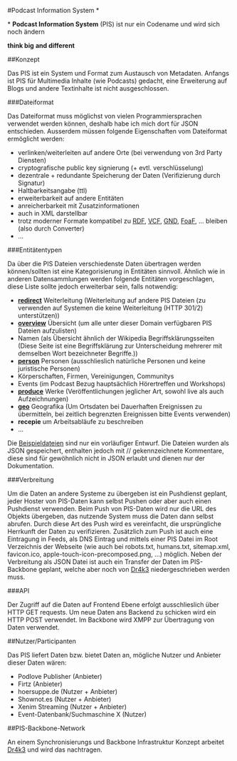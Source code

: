 #Podcast Information System \*

\* **Podcast Information System** (PIS) ist nur ein Codename und wird sich noch ändern

**think big**
**and different**

##Konzept

Das PIS ist ein System und Format zum Austausch von Metadaten. Anfangs ist PIS für Multimedia Inhalte (wie Podcasts) gedacht, eine Erweiterung auf Blogs und andere Textinhalte ist nicht ausgeschlossen.

###Dateiformat

Das Dateiformat muss möglichst von vielen Programmiersprachen verwendet werden können, deshalb habe ich mich dort für JSON entschieden. Ausserdem müssen folgende Eigenschaften vom Dateiformat ermöglicht werden:

* verlinken/weiterleiten auf andere Orte (bei verwendung von 3rd Party Diensten)
* cryptografische public key signierung (+ evtl. verschlüsselung)
* dezentrale + redundante Speicherung der Daten (Verifizierung durch Signatur)
* Haltbarkeitsangabe (ttl)
* erweiterbarkeit auf andere Entitäten
* anreicherbarkeit mit Zusatzinformationen
* auch in XML darstellbar
* trotz moderner Formate kompatibel zu [RDF](http://de.wikipedia.org/wiki/RDF-Schema), [VCF](http://de.wikipedia.org/wiki/VCard), [GND](http://de.wikipedia.org/wiki/Gemeinsame_Normdatei), [FoaF](http://de.wikipedia.org/wiki/FOAF), ... bleiben (also durch Converter)
* ...

###Entitätentypen

Da über die PIS Dateien verschiedenste Daten übertragen werden können/sollten ist eine Kategorisierung in Entitäten sinnvoll. Ähnlich wie in anderen Datensammlungen werden folgende Entitäten vorgeschlagen, diese Liste sollte jedoch erweiterbar sein, falls notwendig:

* [**redirect**](https://github.com/SimonWaldherr/PIS-draft/blob/master/beispieldateien/redirect.json) Weiterleitung (Weiterleitung auf andere PIS Dateien (zu verwenden auf Systemen die keine Weiterleitung (HTTP 301/2) unterstützen))
* [**overview**](https://github.com/SimonWaldherr/PIS-draft/blob/master/beispieldateien/overview.json) Übersicht (um alle unter dieser Domain verfügbaren PIS Dateien aufzulisten)
* Namen (als Übersicht ähnlich der Wikipedia Begriffsklärungsseiten (Diese Seite ist eine Begriffsklärung zur Unterscheidung mehrerer mit demselben Wort bezeichneter Begriffe.))
* [**person**](https://github.com/SimonWaldherr/PIS-draft/blob/master/beispieldateien/person.json) Personen (ausschlieslich natürliche Personen und keine juristische Personen)
* Körperschaften, Firmen, Vereinigungen, Communitys
* Events (im Podcast Bezug hauptsächlich Hörertreffen und Workshops)
* [**produce**](https://github.com/SimonWaldherr/PIS-draft/blob/master/beispieldateien/produce.json) Werke (Veröffentlichungen jeglicher Art, sowohl live als auch Aufzeichnungen)
* [**geo**](https://github.com/SimonWaldherr/PIS-draft/blob/master/beispieldateien/geo.json) Geografika (Um Ortsdaten bei Dauerhaften Ereignissen zu übermitteln, bei zeitlich begrenzten Ereignissen bitte Events verwenden)
* **recepie** um Arbeitsabläufe zu beschreiben
* ...

Die [Beispieldateien](https://github.com/SimonWaldherr/PIS-draft/blob/master/beispieldateien/) sind nur ein vorläufiger Entwurf. Die Dateien wurden als JSON gespeichert, enthalten jedoch mit // gekennzeichnete Kommentare, diese sind für gewöhnlich nicht in JSON erlaubt und dienen nur der Dokumentation.

###Verbreitung

Um die Daten an andere Systeme zu übergeben ist ein Pushdienst geplant, jeder Hoster von PIS-Daten kann selbst Pushen oder aber auch einen Pushdienst verwenden.
Beim Push von PIS-Daten wird nur die URL des Objekts übergeben, das nutzende System muss die Daten dann selbst abrufen. Durch diese Art des Push wird es vereinfacht, die ursprüngliche Herrkunft der Daten zu verifizieren.
Zusätzlich zum Push ist auch eine Eintragung in Feeds, als DNS Eintrag und mittels einer PIS Datei im Root Verzeichnis der Webseite (wie auch bei robots.txt, humans.txt, sitemap.xml, favicon.ico, apple-touch-icon-precomposed.png, ...) möglich.
Neben der Verbreitung als JSON Datei ist auch ein Transfer der Daten im PIS-Backbone geplant, welche aber noch von [Dr4k3](https://github.com/Drake81) niedergeschrieben werden muss.

###API

Der Zugriff auf die Daten auf Frontend Ebene erfolgt ausschlieslich über HTTP GET requests. Um neue Daten ans Backend zu schicken wird ein HTTP POST verwendet. Im Backbone wird XMPP zur Übertragung von Daten verwendet.

##Nutzer/Participanten

Das PIS liefert Daten bzw. bietet Daten an, mögliche Nutzer und Anbieter dieser Daten wären:

* Podlove Publisher (Anbieter)
* Firtz (Anbieter)
* hoersuppe.de (Nutzer + Anbieter)
* Shownot.es (Nutzer + Anbieter)
* Xenim Streaming (Nutzer + Anbieter)
* Event-Datenbank/Suchmaschine X (Nutzer)

##PIS-Backbone-Network

An einem Synchronisierungs und Backbone Infrastruktur Konzept arbeitet [Dr4k3](https://github.com/Drake81) und wird das nachtragen.
